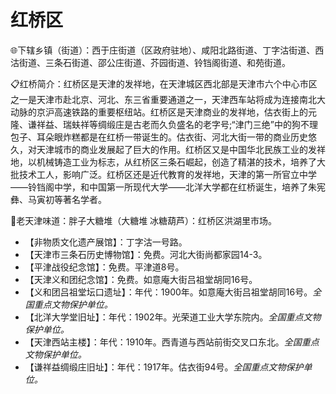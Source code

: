 # 红桥区  
🌐下辖乡镇（街道）：西于庄街道（区政府驻地）、咸阳北路街道、丁字沽街道、西沽街道、三条石街道、邵公庄街道、芥园街道、铃铛阁街道、和苑街道。  
  
📋红桥简介：红桥区是天津的发祥地，在天津城区西北部是天津市六个中心市区之一是天津市赴北京、河北、东三省重要通道之一，天津西车站将成为连接南北大动脉的京沪高速铁路的重要枢纽站。红桥区是天津商业的发祥地，估衣街上的元隆、谦祥益、瑞蚨祥等绸缎庄是古老而久负盛名的老字号;“津门三绝”中的狗不理包子、耳朵眼炸糕都是在红桥一带诞生的。估衣街、河北大街一带的商业历史悠久，对天津城市的商业发展起了巨大的作用。红桥区又是中国华北民族工业的发祥地，以机械铸造工业为标志，从红桥区三条石崛起，创造了精湛的技术，培养了大批技术工人，影响广泛。红桥区还是近代教育的发祥地，天津的第一所官立中学——铃铛阁中学，和中国第一所现代大学——北洋大学都在红桥诞生，培养了朱宪彝、马寅初等著名学者。  

🍴老天津味道：胖子大糖堆（大糖堆 冰糖葫芦）：红桥区洪湖里市场。  
  
* 【非物质文化遗产展馆】：丁字沽一号路。  
* 【天津市三条石历史博物馆】：免费。河北大街尚都家园14-3。  
* 【平津战役纪念馆】：免费。平津道8号。  
* 【天津义和团纪念馆】：免费。如意庵大街吕祖堂胡同16号。  
* 【义和团吕祖堂坛口遗址】：年代：1900年。如意庵大街吕祖堂胡同16号。*全国重点文物保护单位。*  
* 【北洋大学堂旧址】：年代：1902年。光荣道工业大学东院内。*全国重点文物保护单位。*  
* 【天津西站主楼】：年代：1910年。西青道与西站前街交叉口东北。*全国重点文物保护单位。*  
* 【谦祥益绸缎庄旧址】：年代：1917年。估衣街94号。*全国重点文物保护单位。*  